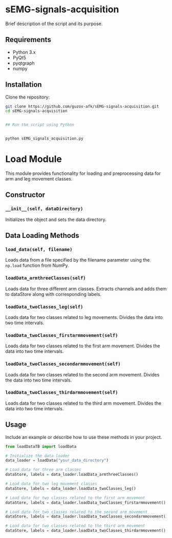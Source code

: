 # sEMG-signals-acquisition


Brief description of the script and its purpose.

## Requirements

- Python 3.x
- PyQt5
- pyqtgraph
- numpy

## Installation

Clone the repository:

```bash
git clone https://github.com/guzov-afk/sEMG-signals-acquisition.git
cd sEMG-signals-acquisition


## Run the script using Python


python sEMG_signals_acquisition.py
```
# Load Module

This module provides functionality for loading and preprocessing data for arm and leg movement classes.

## Constructor

### `__init__(self, dataDirectory)`

Initializes the object and sets the data directory.

## Data Loading Methods

### `load_data(self, filename)`

Loads data from a file specified by the filename parameter using the `np.load` function from NumPy.

### `loadData_armthreeClasses(self)`

Loads data for three different arm classes. Extracts channels and adds them to dataStore along with corresponding labels.

### `loadData_twoClasses_leg(self)`

Loads data for two classes related to leg movements. Divides the data into two time intervals.

### `loadData_twoClasses_firstarmmovement(self)`

Loads data for two classes related to the first arm movement. Divides the data into two time intervals.

### `loadData_twoClasses_secondarmmovement(self)`

Loads data for two classes related to the second arm movement. Divides the data into two time intervals.

### `loadData_twoClasses_thirdarmmovement(self)`

Loads data for two classes related to the third arm movement. Divides the data into two time intervals.

## Usage

Include an example or describe how to use these methods in your project.

```python
from loadDataTB import loadData

# Initialize the data loader
data_loader = loadData("your_data_directory")

# Load data for three arm classes
dataStore, labels = data_loader.loadData_armthreeClasses()

# Load data for two leg movement classes
dataStore, labels = data_loader.loadData_twoClasses_leg()

# Load data for two classes related to the first arm movement
dataStore, labels = data_loader.loadData_twoClasses_firstarmmovement()

# Load data for two classes related to the second arm movement
dataStore, labels = data_loader.loadData_twoClasses_secondarmmovement()

# Load data for two classes related to the third arm movement
dataStore, labels = data_loader.loadData_twoClasses_thirdarmmovement()
